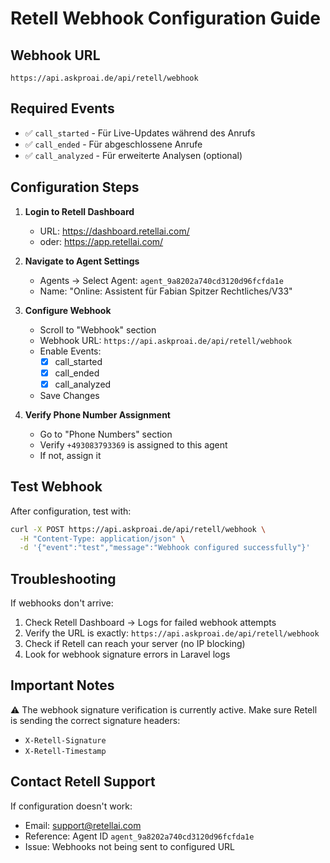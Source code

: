 # Retell Webhook Configuration Guide

## Webhook URL
```
https://api.askproai.de/api/retell/webhook
```

## Required Events
- ✅ `call_started` - Für Live-Updates während des Anrufs
- ✅ `call_ended` - Für abgeschlossene Anrufe  
- ✅ `call_analyzed` - Für erweiterte Analysen (optional)

## Configuration Steps

1. **Login to Retell Dashboard**
   - URL: https://dashboard.retellai.com/
   - oder: https://app.retellai.com/

2. **Navigate to Agent Settings**
   - Agents → Select Agent: `agent_9a8202a740cd3120d96fcfda1e`
   - Name: "Online: Assistent für Fabian Spitzer Rechtliches/V33"

3. **Configure Webhook**
   - Scroll to "Webhook" section
   - Webhook URL: `https://api.askproai.de/api/retell/webhook`
   - Enable Events:
     - [x] call_started
     - [x] call_ended  
     - [x] call_analyzed
   - Save Changes

4. **Verify Phone Number Assignment**
   - Go to "Phone Numbers" section
   - Verify `+493083793369` is assigned to this agent
   - If not, assign it

## Test Webhook

After configuration, test with:
```bash
curl -X POST https://api.askproai.de/api/retell/webhook \
  -H "Content-Type: application/json" \
  -d '{"event":"test","message":"Webhook configured successfully"}'
```

## Troubleshooting

If webhooks don't arrive:
1. Check Retell Dashboard → Logs for failed webhook attempts
2. Verify the URL is exactly: `https://api.askproai.de/api/retell/webhook`
3. Check if Retell can reach your server (no IP blocking)
4. Look for webhook signature errors in Laravel logs

## Important Notes

⚠️ The webhook signature verification is currently active. Make sure Retell is sending the correct signature headers:
- `X-Retell-Signature`
- `X-Retell-Timestamp`

## Contact Retell Support

If configuration doesn't work:
- Email: support@retellai.com
- Reference: Agent ID `agent_9a8202a740cd3120d96fcfda1e`
- Issue: Webhooks not being sent to configured URL